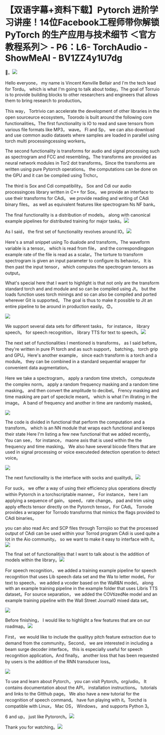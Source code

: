 # 【双语字幕+资料下载】Pytorch 进阶学习讲座！14位Facebook工程师带你解锁 PyTorch 的生产应用与技术细节 ＜官方教程系列＞ - P6：L6- TorchAudio - ShowMeAI - BV1ZZ4y1U7dg

🎼。![](img/d47b4dd266be755b011d1bea67152b4b_1.png)

Hello everyone， my name is Vincent Kenville Bellair and I'm the tech lead for Tordu。 which is what I'm going to talk about today。The goal of Torruio is to provide building blocks to other researchers and engineers that allows them to bring research to production。

This way， Tortrivio can accelerate the development of other libraries in the open sourceurce ecosystem。Toorodo is built around the following core functionalities。The first functionality is IO to read and save tensors from various file formats like MP3， wave。 Fl and Sp， we can also download and use common audio datasets where samples are loaded in parallel using torch multi processingcessing workers。

The second functionality is transforms for audio and signal processing such as spectrogram and FCC and resembling。The transforms are provided as neural network modules in Tor2 dot transforms。Since the transforms are written using pure Pytorrch operations。 the computations can be done on the GPU and it can be compiled using Trchcr。

The third is Sox and Cdi compatibility。 Sox and Cdi our audio processingces library written in C++ for Sox。 we provide an interface to use their transforms for CAdi。 we provide reading and writing of CAdi binary files。 as well as equivalent features like spectrogram Ns NF bank。

The final functionality is a distribution of models。 along with canonical example pipelines for distributed training for major tasks。![](img/d47b4dd266be755b011d1bea67152b4b_3.png)

As I said， the first set of functionality revolves around IO。![](img/d47b4dd266be755b011d1bea67152b4b_5.png)

Here's a small snippet using To dualode and transform。The waveform variable is a tensor。 which is read from file， and the correspondingpon example rate of the file is read as a scalar。The torture to transform spectrogram is given an input parameter to configure its behavior。 It is then past the input tensor， which computes the spectrogram tensors as output。

What's special here that I want to highlight is that not only are the transform standard torch and and module and so can be compiled using Jt。 but the loads function uses torch minings and so can also be compiled and ported wherever Git is supported。 The goal is thus to make it possible to Jit an entire pipeline to be around in production easily。😊。

![](img/d47b4dd266be755b011d1bea67152b4b_7.png)

We support several data sets for different tasks， for instance， library speech。 for speech recognition， library TTS for text to speech。![](img/d47b4dd266be755b011d1bea67152b4b_9.png)

The next set of functionalities I mentioned is transforms， as I said before。 they're written in pure Pi torch and as such support， batching， torch grip and GPU。Here's another example， since each transform is a torch and a module。 they can be combined in a standard sequential wrapper for convenient data augmentation。

Here we take a spectrogram， apply a random time stretch， computeute the complex norm。 apply a random frequency masking and a random time masking。 and then convert the amplitude to decibel。 Frency masking and time masking are part of speckcle meant。 which is what I'm illrating in the image。 A band of frequency and another in time are randomly masked。



![](img/d47b4dd266be755b011d1bea67152b4b_11.png)

The code is divided in functional that perform the computation and a transform。 which is an NN module that wraps each functional and keeps their state Here I'm listing a few new functional that we added recently。 You can see， for instance， maone axis that is used within the the frequency and time masking。 We also have several bicode filters that are used in signal processing or voice executeded detection operation to detect voice。



![](img/d47b4dd266be755b011d1bea67152b4b_13.png)

The next functionality is the interface with socks and qualitydi。![](img/d47b4dd266be755b011d1bea67152b4b_15.png)

For suck， we offer a way of using their efficiency plus operations directly within Pytorrch in a torchscriptable manner。 For instance， here I am applying a sequence of gain， speed， rate change。 pad and trim using apply effects tensor directly on the Pytorrch tensor。For CAdi。 Torrode provides a wrapper for Torrodo transforms that mimics the flags provided to CAdi binaries。

 you can also read Arc and SCP files through Torrojiio so that the processed output of CAdi can be used within your Torrod program CAdi is used quite a lot in the Aio community。 so we want to make it easy to interface with it。![](img/d47b4dd266be755b011d1bea67152b4b_17.png)

The final set of functionalities that I want to talk about is the addition of models within the library。![](img/d47b4dd266be755b011d1bea67152b4b_19.png)

For speech recognition， we added a training example pipeline for speech recognition that uses Lib speech data set and the Wa to letter model。For text to speech， we added a vcoder based on the WaR&N model。 along with an example training pipeline in the example folder that uses Libris TTS dataset。For source separation， we added the COVtizedNe model and an example training pipeline with the Wall Street Journal0 mixed data set。



![](img/d47b4dd266be755b011d1bea67152b4b_21.png)

Before finishing， I would like to highlight a few features that are on our roadmap。![](img/d47b4dd266be755b011d1bea67152b4b_23.png)

First， we would like to include the qualityy pitch feature extraction due to demand from the community。Second， we are interested in including a beam surge decoder interface。 this is especially useful for speech recognition application。And finally。 another loss that has been requested by users is the addition of the RNN transducer loss。



![](img/d47b4dd266be755b011d1bea67152b4b_25.png)

To use and learn about Pytorch， you can visit Pytorch。org/udio。 It contains documentation about the API， installation instructions。 tutorials and links to the Gitthub page。 We also have a new tutorial for the recognition of speech command。 have fun playing with it。Torchd is compatible with Linux， Mac OS， Windows， and supports Python 3。

6 and up， just like Pytororch。![](img/d47b4dd266be755b011d1bea67152b4b_27.png)

Thank you for watching。![](img/d47b4dd266be755b011d1bea67152b4b_29.png)